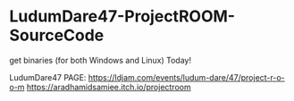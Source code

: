 # LudumDare47-ProjectROOM-SourceCode

get binaries (for both Windows and Linux) Today!

LudumDare47 PAGE:
https://ldjam.com/events/ludum-dare/47/project-r-o-o-m
https://aradhamidsamiee.itch.io/projectroom
